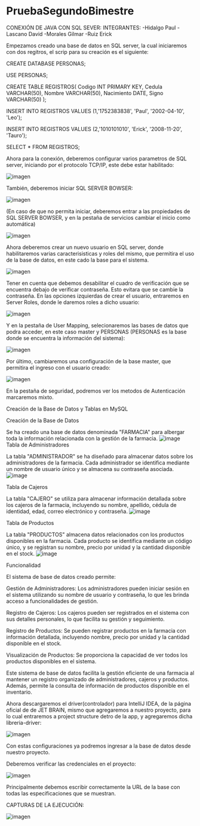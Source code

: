 # PruebaSegundoBimestre

CONEXIÓN DE JAVA CON SQL SEVER:
INTEGRANTES:
-Hidalgo Paul
-Lascano David
-Morales Gilmar
-Ruiz Erick

Empezamos creado una base de datos en SQL server, la cual iniciaremos con dos regitros, el scrip para su creación es el siguiente:
  
  CREATE DATABASE PERSONAS;
  
  USE PERSONAS;
  
  CREATE TABLE REGISTROS( Codigo INT PRIMARY KEY, Cedula VARCHAR(50), Nombre VARCHAR(50), Nacimiento DATE, Signo VARCHAR(50) );
  
  INSERT INTO REGISTROS VALUES (1,'1752383838', 'Paul', '2002-04-10', 'Leo');
  
  INSERT INTO REGISTROS VALUES (2,'1010101010', 'Erick', '2008-11-20', 'Tauro');
  
  SELECT * FROM REGISTROS;

Ahora para la conexión, deberemos configurar varios parametros de SQL server, iniciando por el protocolo TCP/IP, este debe estar habilitado: 

![imagen](https://github.com/Paulesh5/PruebaSegundoBimestre_SQL/assets/117743844/7f33dcec-0c47-4137-b290-c8f79df9aca8)

También, deberemos iniciar SQL SERVER BOWSER:

![imagen](https://github.com/Paulesh5/PruebaSegundoBimestre_SQL/assets/117743844/8596e3ef-d811-48db-9f76-b4164cd31031)

(En caso de que no permita iniciar, deberemos entrar a las propiedades de SQL SERVER BOWSER, y en la pestaña de servicios cambiar el inicio como automática) 

![imagen](https://github.com/Paulesh5/PruebaSegundoBimestre_SQL/assets/117743844/4707f0d5-0d1e-4343-860c-3f046f37cbf6)

Ahora deberemos crear un nuevo usuario en SQL server, donde habilitaremos varias caracterisisticas y roles del mismo, que permitira el uso de la base de datos,
en este cado la base para el sistema.

![imagen](https://github.com/Paulesh5/PruebaSegundoBimestre_SQL/assets/117743844/2f86d93c-d689-4826-ab41-c14b1cd9b230)

Tener en cuenta que debemos desabilitar el cuadro de verificación que se encuentra debajo de verificar contraseña. Esto evitara que se cambie la contraseña.
En las opciones izquierdas de crear el usuario, entraremos en Server Roles, donde le daremos roles a dicho usuario:

![imagen](https://github.com/Paulesh5/PruebaSegundoBimestre_SQL/assets/117743844/80a5eab6-954f-4bd0-a194-956bf1e12e7e)

Y en la pestaña de User Mapping, selecionaremos las bases de datos que podra acceder, en este caso master y PERSONAS (PERSONAS es la base donde se encuentra la información
del sistema):

![imagen](https://github.com/Paulesh5/PruebaSegundoBimestre_SQL/assets/117743844/d340986c-c665-4aac-85d6-86f4d362902b)

Por último, cambiaremos una configuración de la base master, que permitira el ingreso con el usuario creado:

![imagen](https://github.com/Paulesh5/PruebaSegundoBimestre_SQL/assets/117743844/b55f1054-999a-4c53-8561-34ff16aa422d)

En la pestaña de seguridad, podremos ver los metodos de Autenticación marcaremos mixto.

Creación de la Base de Datos y Tablas en MySQL

Creación de la Base de Datos

Se ha creado una base de datos denominada "FARMACIA" para albergar toda la información relacionada con la gestión de la farmacia.
![image](https://github.com/Paulesh5/PruebaSegundoBimestre_SQL/assets/139184732/1d26c203-f0c5-4763-bb16-ee28d6e2d470)
Tabla de Administradores

La tabla "ADMINISTRADOR" se ha diseñado para almacenar datos sobre los administradores de la farmacia. Cada administrador se identifica mediante un nombre de usuario único y se almacena su contraseña asociada.
![image](https://github.com/Paulesh5/PruebaSegundoBimestre_SQL/assets/139184732/74bc15e9-a48e-4d64-a25a-b3aea6ed77e1)

Tabla de Cajeros

La tabla "CAJERO" se utiliza para almacenar información detallada sobre los cajeros de la farmacia, incluyendo su nombre, apellido, cédula de identidad, edad, correo electrónico y contraseña.
![image](https://github.com/Paulesh5/PruebaSegundoBimestre_SQL/assets/139184732/0bcaa949-01e6-46ab-8dac-efebf4ec10db)

Tabla de Productos

La tabla "PRODUCTOS" almacena datos relacionados con los productos disponibles en la farmacia. Cada producto se identifica mediante un código único, y se registran su nombre, precio por unidad y la cantidad disponible en el stock.
![image](https://github.com/Paulesh5/PruebaSegundoBimestre_SQL/assets/139184732/07272a3d-ee9b-47f1-a82d-1467e2d6668d)

Funcionalidad

El sistema de base de datos creado permite:

Gestión de Administradores: Los administradores pueden iniciar sesión en el sistema utilizando su nombre de usuario y contraseña, lo que les brinda acceso a funcionalidades de gestión.

Registro de Cajeros: Los cajeros pueden ser registrados en el sistema con sus detalles personales, lo que facilita su gestión y seguimiento.

Registro de Productos: Se pueden registrar productos en la farmacia con información detallada, incluyendo nombre, precio por unidad y la cantidad disponible en el stock.

Visualización de Productos: Se proporciona la capacidad de ver todos los productos disponibles en el sistema.

Este sistema de base de datos facilita la gestión eficiente de una farmacia al mantener un registro organizado de administradores, cajeros y productos. Además, permite la consulta de información de productos disponible en el inventario.






Ahora descargaremos el driver(controlador) para IntelliJ IDEA, de la página oficial de de JET BRAIN, mismo que agregaremos a nuestro proyecto,
para lo cual entraremos a project structure detro de la app, y agregaremos dicha libreria-driver:

![imagen](https://github.com/Paulesh5/PruebaSegundoBimestre_SQL/assets/117743844/157be4a7-cb84-4a3a-8a04-39d645a6f620)

Con estas configuraciones ya podremos ingresar a la base de datos desde nuestro proyecto.

Deberemos verificar las credenciales en el proyecto:

![imagen](https://github.com/Paulesh5/PruebaSegundoBimestre_SQL/assets/117743844/e7650e3e-2e55-4d56-b0c3-83394e886977)

Principalmente debemos escribir correctamente la URL de la base con todas las especificaciones que se muestran.




CAPTURAS DE LA EJECUCIÓN:

![imagen](https://github.com/Paulesh5/PruebaSegundoBimestre_SQL/assets/117743844/5128f306-ea1d-4801-84bb-80faa043322a)














